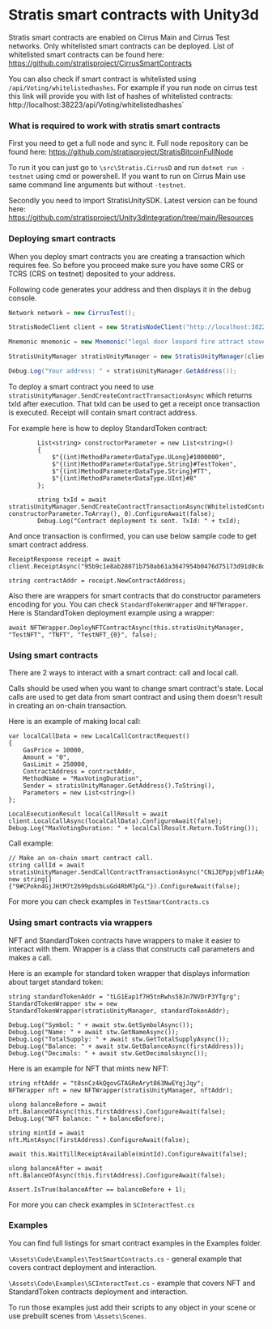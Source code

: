 # Stratis smart contracts with Unity3d

Stratis smart contracts are enabled on Cirrus Main and Cirrus Test networks. Only whitelisted smart contracts can be deployed. List of whitelisted smart contracts can be found here: https://github.com/stratisproject/CirrusSmartContracts

You can also check if smart contract is whitelisted using `/api/Voting/whitelistedhashes`. For example if you run node on cirrus test this link will provide you with list of hashes of whitelisted contracts: http://localhost:38223/api/Voting/whitelistedhashes`





### What is required to work with stratis smart contracts

First you need to get a full node and sync it. Full node repository can be found here: https://github.com/stratisproject/StratisBitcoinFullNode

To run it you can just go to `\src\Stratis.CirrusD` and run `dotnet run -testnet` using cmd or powershell. If you want to run on Cirrus Main use same command line arguments but without `-testnet`.



Secondly you need to import StratisUnitySDK. Latest version can be found here: https://github.com/stratisproject/Unity3dIntegration/tree/main/Resources





### Deploying smart contracts

When you deploy smart contracts you are creating a transaction which requires fee. So before you proceed make sure you have some CRS or TCRS (CRS on testnet) deposited to your address.



Following code generates your address and then displays it in the debug console.

```c#
Network network = new CirrusTest();

StratisNodeClient client = new StratisNodeClient("http://localhost:38223/");

Mnemonic mnemonic = new Mnemonic("legal door leopard fire attract stove similar response photo prize seminar frown", Wordlist.English);

StratisUnityManager stratisUnityManager = new StratisUnityManager(client, new BlockCoreApi("https://tcrs.indexer.blockcore.net/api/"), network, mnemonic);

Debug.Log("Your address: " + stratisUnityManager.GetAddress());
```

 

To deploy a smart contract you need to use `stratisUnityManager.SendCreateContractTransactionAsync` which returns txId after execution. That txId can be used to get a receipt once transaction is executed. Receipt will contain smart contract address. 



For example here is how to deploy StandardToken contract: 

```
        List<string> constructorParameter = new List<string>()
        {
            $"{(int)MethodParameterDataType.ULong}#1000000",
            $"{(int)MethodParameterDataType.String}#TestToken",
            $"{(int)MethodParameterDataType.String}#TT",
            $"{(int)MethodParameterDataType.UInt}#8"
        };

        string txId = await stratisUnityManager.SendCreateContractTransactionAsync(WhitelistedContracts.StandardTokenContract.ByteCode, constructorParameter.ToArray(), 0).ConfigureAwait(false);
        Debug.Log("Contract deployment tx sent. TxId: " + txId);
```



And once transaction is confirmed, you can use below sample code to get smart contract address. 

```
ReceiptResponse receipt = await client.ReceiptAsync("95b9c1e8ab28071b750ab61a3647954b0476d75173d91d0c8db0267c4894d1f6").ConfigureAwait(false);
        
string contractAddr = receipt.NewContractAddress;
```




Also there are wrappers for smart contracts that do constructor parameters encoding for you. You can check `StandardTokenWrapper` and `NFTWrapper`.  Here is StandardToken deployment example using a wrapper: 

```
await NFTWrapper.DeployNFTContractAsync(this.stratisUnityManager, "TestNFT", "TNFT", "TestNFT_{0}", false);
```





### Using smart contracts

There are 2 ways to interact with a smart contract: call and local call. 

Calls should be used when you want to change smart contract's state. Local calls are used to get data from smart contract and using them doesn't result in creating an on-chain transaction. 



Here is an example of making local call: 

```
var localCallData = new LocalCallContractRequest()
{
    GasPrice = 10000,
    Amount = "0",
    GasLimit = 250000,
    ContractAddress = contractAddr,
    MethodName = "MaxVotingDuration",
    Sender = stratisUnityManager.GetAddress().ToString(),
    Parameters = new List<string>()
};

LocalExecutionResult localCallResult = await client.LocalCallAsync(localCallData).ConfigureAwait(false);
Debug.Log("MaxVotingDuration: " + localCallResult.Return.ToString());
```



Call example: 

```
// Make an on-chain smart contract call.
string callId = await stratisUnityManager.SendCallContractTransactionAsync("CNiJEPppjvBf1zAAyjcLD81QbVd8NQ59Bv","WhitelistAddress", new string[] {"9#CPokn4GjJHtM7t2b99pdsbLuGd4RbM7pGL"}).ConfigureAwait(false);
```



For more you can check examples in `TestSmartContracts.cs`





### Using smart contracts via wrappers

NFT and StandardToken contracts have wrappers to make it easier to interact with them. Wrapper is a class that constructs call parameters and makes a call. 

Here is an example for standard token wrapper that displays information about target standard token: 

```
string standardTokenAddr = "tLG1Eap1f7H5tnRwhs58Jn7NVDrP3YTgrg";
StandardTokenWrapper stw = new StandardTokenWrapper(stratisUnityManager, standardTokenAddr);

Debug.Log("Symbol: " + await stw.GetSymbolAsync());
Debug.Log("Name: " + await stw.GetNameAsync());
Debug.Log("TotalSupply: " + await stw.GetTotalSupplyAsync());
Debug.Log("Balance: " + await stw.GetBalanceAsync(firstAddress));
Debug.Log("Decimals: " + await stw.GetDecimalsAsync());
```



Here is an example for NFT that mints new NFT: 

```
string nftAddr = "t8snCz4kQgovGTAGReAryt863NwEYqjJqy";
NFTWrapper nft = new NFTWrapper(stratisUnityManager, nftAddr);

ulong balanceBefore = await nft.BalanceOfAsync(this.firstAddress).ConfigureAwait(false);
Debug.Log("NFT balance: " + balanceBefore);

string mintId = await nft.MintAsync(firstAddress).ConfigureAwait(false);

await this.WaitTillReceiptAvailable(mintId).ConfigureAwait(false);

ulong balanceAfter = await nft.BalanceOfAsync(this.firstAddress).ConfigureAwait(false);

Assert.IsTrue(balanceAfter == balanceBefore + 1);
```



For more you can check examples in  `SCInteractTest.cs`





### Examples

You can find full listings for smart contract examples in the Examples folder. 

`\Assets\Code\Examples\TestSmartContracts.cs` - general example that covers contract deployment and interaction. 

`\Assets\Code\Examples\SCInteractTest.cs` - example that covers NFT and StandardToken contracts deployment and interaction. 



To run those examples just add their scripts to any object in your scene or use prebuilt scenes from `\Assets\Scenes`.
